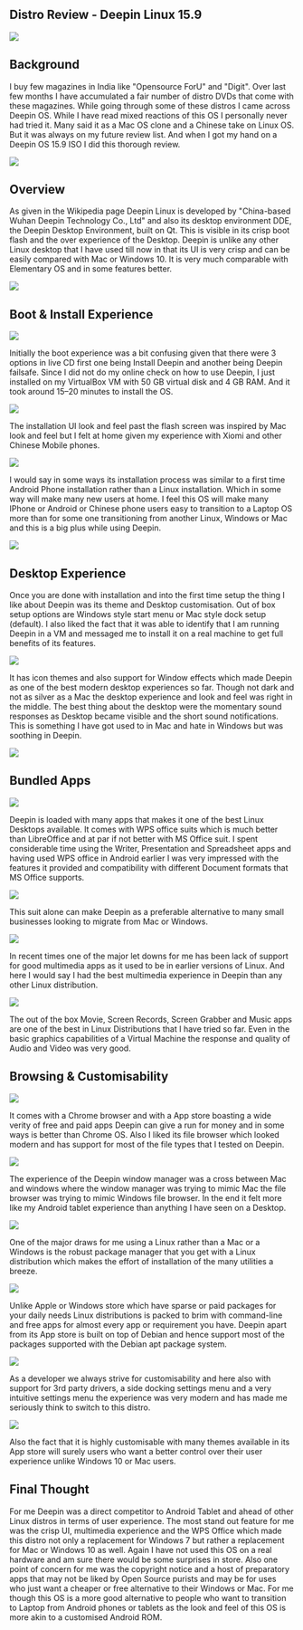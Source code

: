 ## Distro Review - Deepin Linux 15.9

![](https://raw.githubusercontent.com/bobquest33/deepin_15.9_blog/master/deepin-Feb-08-13-13-07.png)

## Background

I buy few magazines in India like "Opensource ForU" and "Digit". Over last few months I have accumulated a fair number of distro DVDs that come with these magazines. While going through some of these distros I came across Deepin OS. While I have read mixed reactions of this OS I personally never had tried it. Many said it as a Mac OS clone and a Chinese take on Linux OS. But it was always on my future review list. And when I got my hand on a Deepin OS 15.9 ISO I did this thorough review. 

![](https://raw.githubusercontent.com/bobquest33/deepin_15.9_blog/master/deepin-Feb-08-14-15-06.png)

## Overview

As given in the Wikipedia page Deepin Linux is developed by "China-based Wuhan Deepin Technology Co., Ltd" and also its desktop environment DDE, the Deepin Desktop Environment, built on Qt. This is visible in its crisp boot flash and the over experience of the Desktop. Deepin is unlike any other Linux desktop that I have used till now in that its UI is very crisp and can be easily compared with Mac or Windows 10. It is very much comparable with Elementary OS and in some features better.

![](https://raw.githubusercontent.com/bobquest33/deepin_15.9_blog/master/deepin-Feb-08-14-16-32.png)

## Boot & Install Experience

![](https://raw.githubusercontent.com/bobquest33/deepin_15.9_blog/master/deepin-Feb-08-13-17-10.png)

Initially the boot experience was a bit confusing given that there were 3 options in live CD first one being Install Deepin and another being Deepin failsafe. Since I did not do my online check on how to use Deepin, I just installed on my VirtualBox VM with 50 GB virtual disk and 4 GB RAM. And it took around 15–20 minutes to install the OS.

![](https://raw.githubusercontent.com/bobquest33/deepin_15.9_blog/master/deepin-Feb-08-13-19-30.png)

The installation UI look and feel past the flash screen was inspired by Mac look and feel but I felt at home given my experience with Xiomi and other Chinese Mobile phones. 

![](https://raw.githubusercontent.com/bobquest33/deepin_15.9_blog/master/deepinFeb-08-13-19-09.png)

I would say in some ways its installation process was similar to a first time Android Phone installation rather than a Linux installation. Which in some way will make many new users at home. I feel this OS will make many IPhone or Android or Chinese phone users easy to transition to a Laptop OS more than for some one transitioning from another Linux, Windows or Mac and this is a big plus while using Deepin.

![](https://raw.githubusercontent.com/bobquest33/deepin_15.9_blog/master/deepin-Feb-08-13-44-01.png)



## Desktop Experience

Once you are done with installation and into the first time setup the thing I like about Deepin was its theme and Desktop customisation. Out of box setup options are Windows style start menu or Mac style dock setup (default). I also liked the fact that it was able to identify that I am running Deepin in a VM and messaged me to install it on a real machine to get full benefits of its features.

![](https://raw.githubusercontent.com/bobquest33/deepin_15.9_blog/master/deepin-Feb-08-14-52-49.png)


It has icon themes and also support for Window effects which made Deepin as one of the best modern desktop experiences so far. Though not dark and not as silver as a Mac the desktop experience and look and feel was right in the middle. The best thing about the desktop were the momentary sound responses as Desktop became visible and the short sound notifications. This is something I have got used to in Mac and hate in Windows but was soothing in Deepin.

![](https://raw.githubusercontent.com/bobquest33/deepin_15.9_blog/master/deepin-Feb-08-14-54-29.png)

## Bundled Apps

![](https://raw.githubusercontent.com/bobquest33/deepin_15.9_blog/master/deepin-Feb-08-14-58-13.png)


Deepin is loaded with many apps that makes it one of the best Linux Desktops available. It comes with WPS office suits which is much better than LibreOffice and at par if not better with MS Office suit. I spent considerable time using the Writer, Presentation and Spreadsheet apps and having used WPS office in Android earlier I was very impressed with the features it provided and compatibility with different Document formats that MS Office supports.

![](https://raw.githubusercontent.com/bobquest33/deepin_15.9_blog/master/deepin-Feb-08-20-13-39.png)


This suit alone can make Deepin as a preferable alternative to many small businesses looking to migrate from Mac or Windows.


![](https://raw.githubusercontent.com/bobquest33/deepin_15.9_blog/master/deepin-Feb-08-14-51-30.png)

In recent times one of the major let downs for me has been lack of support for good multimedia apps as it used to be in earlier versions of Linux. And here I would say I had the best multimedia experience in Deepin than any other Linux distribution.

![](https://raw.githubusercontent.com/bobquest33/deepin_15.9_blog/master/deepin-Feb-08-14-50-59.png)

The out of the box Movie, Screen Records, Screen Grabber and Music apps are one of the best in Linux Distributions that I have tried so far. Even in the basic graphics capabilities of a Virtual Machine the response and quality of Audio and Video was very good.



## Browsing & Customisability


![](https://raw.githubusercontent.com/bobquest33/deepin_15.9_blog/master/deepin-Feb-08-14-29-55.png)

It comes with a Chrome browser and with a App store boasting a wide verity of free and paid apps Deepin can give a run for money and in some ways is better than Chrome OS. Also I liked its file browser which looked modern and has support for most of the file types that I tested on Deepin.

![](https://raw.githubusercontent.com/bobquest33/deepin_15.9_blog/master/deepin-Feb-08-14-50-08.png)

The experience of the Deepin window manager was a cross between Mac and windows where the window manager was trying to mimic Mac the file browser was trying to mimic Windows file browser. In the end it felt more like my Android tablet experience than anything I have seen on a Desktop.

![](https://raw.githubusercontent.com/bobquest33/deepin_15.9_blog/master/deepin-Feb-08-14-42-17.png)

One of the major draws for me using a Linux rather than a Mac or a Windows is the robust package manager that you get with a Linux distribution which makes the effort of installation of the many utilities a breeze.

![](https://raw.githubusercontent.com/bobquest33/deepin_15.9_blog/master/deepin-Feb-08-20-14-20.png)


Unlike Apple or Windows store which have sparse or paid packages for your daily needs Linux distributions is packed to brim with command-line and free apps for almost every app or requirement you have. Deepin apart from its App store is built on top of Debian and hence support most of the packages supported with the Debian apt package system.

![](https://raw.githubusercontent.com/bobquest33/deepin_15.9_blog/master/deepin-Feb-08-14-30-33.png)

As a developer we always strive for customisability and here also with support for 3rd party drivers, a side docking settings menu and a very intuitive settings menu the experience was very modern and has made me seriously think to switch to this distro.

![](https://raw.githubusercontent.com/bobquest33/deepin_15.9_blog/master/deepin-Feb-08-14-57-27.png)

Also the fact that it is highly customisable with many themes available in its App store will surely users who want a better control over their user experience unlike Windows 10 or Mac users.

## Final Thought

For me Deepin was a direct competitor to Android Tablet and ahead of other Linux distros in terms of user experience. The most stand out feature for me was the crisp UI, multimedia experience and the WPS Office which made this distro not only a replacement for Windows 7 but rather a replacement for Mac or Windows 10 as well. Again I have not used this OS on a real hardware and am sure there would be some surprises in store. Also one point of concern for me was the copyright notice and a host of preparatory apps that may not be liked by Open Source purists and may be for uses who just want a cheaper or free alternative to their Windows or Mac. For me though this OS is a more good alternative to people who want to transition to Laptop from Android phones or tablets as the look and feel of this OS is more akin to a customised Android ROM.



